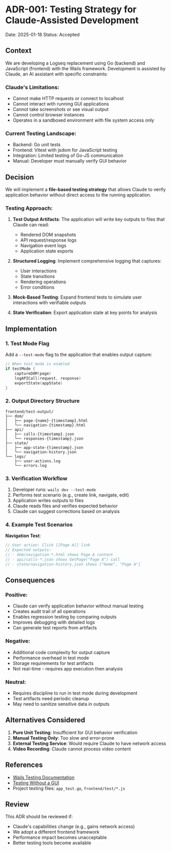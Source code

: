# ADR-001: Testing Strategy for Claude-Assisted Development

Date: 2025-01-18
Status: Accepted

## Context

We are developing a Logseq replacement using Go (backend) and JavaScript (frontend) with the Wails framework. Development is assisted by Claude, an AI assistant with specific constraints:

### Claude's Limitations:
- Cannot make HTTP requests or connect to localhost
- Cannot interact with running GUI applications
- Cannot take screenshots or see visual output
- Cannot control browser instances
- Operates in a sandboxed environment with file system access only

### Current Testing Landscape:
- Backend: Go unit tests
- Frontend: Vitest with jsdom for JavaScript testing
- Integration: Limited testing of Go-JS communication
- Manual: Developer must manually verify GUI behavior

## Decision

We will implement a **file-based testing strategy** that allows Claude to verify application behavior without direct access to the running application.

### Testing Approach:

1. **Test Output Artifacts**: The application will write key outputs to files that Claude can read:
   - Rendered DOM snapshots
   - API request/response logs
   - Navigation event logs
   - Application state exports

2. **Structured Logging**: Implement comprehensive logging that captures:
   - User interactions
   - State transitions
   - Rendering operations
   - Error conditions

3. **Mock-Based Testing**: Expand frontend tests to simulate user interactions with verifiable outputs

4. **State Verification**: Export application state at key points for analysis

## Implementation

### 1. Test Mode Flag
Add a `--test-mode` flag to the application that enables output capture:

```go
// When test mode is enabled
if testMode {
    captureDOM(page)
    logAPICall(request, response)
    exportState(appState)
}
```

### 2. Output Directory Structure
```
frontend/test-output/
├── dom/
│   ├── page-{name}-{timestamp}.html
│   └── navigation-{timestamp}.html
├── api/
│   ├── calls-{timestamp}.json
│   └── responses-{timestamp}.json
├── state/
│   ├── app-state-{timestamp}.json
│   └── navigation-history.json
└── logs/
    ├── user-actions.log
    └── errors.log
```

### 3. Verification Workflow
1. Developer runs: `wails dev --test-mode`
2. Performs test scenario (e.g., create link, navigate, edit)
3. Application writes outputs to files
4. Claude reads files and verifies expected behavior
5. Claude can suggest corrections based on analysis

### 4. Example Test Scenarios

**Navigation Test**:
```javascript
// User action: Click [[Page A]] link
// Expected outputs:
// - dom/navigation-*.html shows Page A content
// - api/calls-*.json shows GetPage("Page A") call
// - state/navigation-history.json shows ["Home", "Page A"]
```

## Consequences

### Positive:
- Claude can verify application behavior without manual testing
- Creates audit trail of all operations
- Enables regression testing by comparing outputs
- Improves debugging with detailed logs
- Can generate test reports from artifacts

### Negative:
- Additional code complexity for output capture
- Performance overhead in test mode
- Storage requirements for test artifacts
- Not real-time - requires app execution then analysis

### Neutral:
- Requires discipline to run in test mode during development
- Test artifacts need periodic cleanup
- May need to sanitize sensitive data in outputs

## Alternatives Considered

1. **Pure Unit Testing**: Insufficient for GUI behavior verification
2. **Manual Testing Only**: Too slow and error-prone
3. **External Testing Service**: Would require Claude to have network access
4. **Video Recording**: Claude cannot process video content

## References

- [Wails Testing Documentation](https://wails.io/docs/howdoesitwork#testing)
- [Testing Without a GUI](https://martinfowler.com/articles/nonDeterminism.html)
- Project testing files: `app_test.go`, `frontend/test/*.js`

## Review

This ADR should be reviewed if:
- Claude's capabilities change (e.g., gains network access)
- We adopt a different frontend framework
- Performance impact becomes unacceptable
- Better testing tools become available
